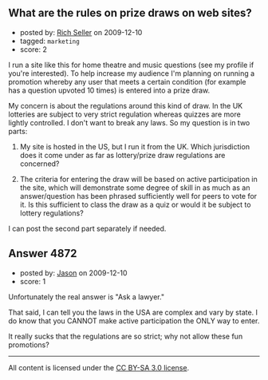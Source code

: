 ## What are the rules on prize draws on web sites?

- posted by: [Rich Seller](https://stackexchange.com/users/-1/1454-rich-seller) on 2009-12-10
- tagged: `marketing`
- score: 2

I run a site like this for home theatre and music questions (see my profile if you're interested). To help increase my audience I'm planning on running a promotion whereby any user that meets a certain condition (for example has a question upvoted 10 times) is entered into a prize draw.

My concern is about the regulations around this kind of draw. In the UK lotteries are subject to very strict regulation whereas quizzes are more lightly controlled. I don't want to break any laws. So my question is in two parts:

1) My site is hosted in the US, but I run it from the UK. Which jurisdiction does it come under as far as lottery/prize draw regulations are concerned?

2) The criteria for entering the draw will be based on active participation in the site, which will demonstrate some degree of skill in as much as an answer/question has been phrased sufficiently well for peers to vote for it. Is this sufficient to class the draw as a quiz or would it be subject to lottery regulations?

I can post the second part separately if needed.




## Answer 4872

- posted by: [Jason](https://stackexchange.com/users/-1/2-jason) on 2009-12-10
- score: 1

Unfortunately the real answer is "Ask a lawyer."

That said, I can tell you the laws in the USA are complex and vary by state.  I do know that you CANNOT make active participation the ONLY way to enter.

It really sucks that the regulations are so strict; why not allow these fun promotions?



---

All content is licensed under the [CC BY-SA 3.0 license](https://creativecommons.org/licenses/by-sa/3.0/).
